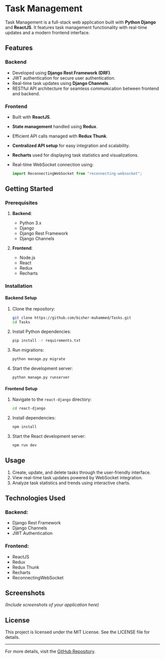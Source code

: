 # Task Management

Task Management is a full-stack web application built with **Python Django** and **ReactJS**. It features task management functionality with real-time updates and a modern frontend interface.

## Features

### Backend
- Developed using **Django Rest Framework (DRF)**.
- JWT authentication for secure user authentication.
- Real-time task updates using **Django Channels**.
- RESTful API architecture for seamless communication between frontend and backend.

### Frontend
- Built with **ReactJS**.
- **State management** handled using **Redux**.
- Efficient API calls managed with **Redux Thunk**.
- **Centralized API setup** for easy integration and scalability.
- **Recharts** used for displaying task statistics and visualizations.
- Real-time WebSocket connection using:

  ```javascript
  import ReconnectingWebSocket from "reconnecting-websocket";
  ```

## Getting Started

### Prerequisites

1. **Backend**:
   - Python 3.x
   - Django
   - Django Rest Framework
   - Django Channels

2. **Frontend**:
   - Node.js
   - React
   - Redux
   - Recharts

### Installation

#### Backend Setup
1. Clone the repository:
   ```bash
   git clone https://github.com/bisher-muhammed/Tasks.git
   cd Tasks
   ```

2. Install Python dependencies:
   ```bash
   pip install -r requirements.txt
   ```

3. Run migrations:
   ```bash
   python manage.py migrate
   ```

4. Start the development server:
   ```bash
   python manage.py runserver
   ```

#### Frontend Setup
1. Navigate to the `react-django` directory:
   ```bash
   cd react-django
   ```

2. Install dependencies:
   ```bash
   npm install
   ```

3. Start the React development server:
   ```bash
   npm run dev
   ```

## Usage

1. Create, update, and delete tasks through the user-friendly interface.
2. View real-time task updates powered by WebSocket integration.
3. Analyze task statistics and trends using interactive charts.

## Technologies Used

### Backend:
- Django Rest Framework
- Django Channels
- JWT Authentication

### Frontend:
- ReactJS
- Redux
- Redux Thunk
- Recharts
- ReconnectingWebSocket

## Screenshots
*(Include screenshots of your application here)*

## License

This project is licensed under the MIT License. See the LICENSE file for details.

---

For more details, visit the [GitHub Repository](https://github.com/bisher-muhammed/Tasks.git).

